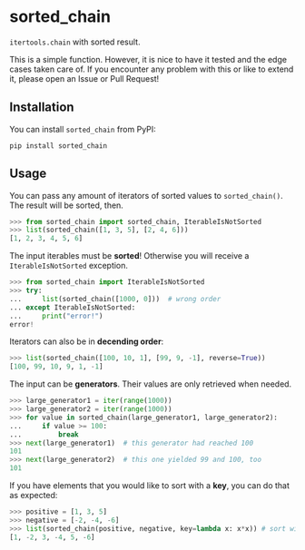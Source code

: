 # sorted_chain

`itertools.chain` with sorted result.

This is a simple function. However, it is nice to have it tested and the edge cases taken care of.
If you encounter any problem with this or like to extend it, please open an Issue or Pull Request!

## Installation

You can install `sorted_chain` from PyPI:

```shell
pip install sorted_chain
```

## Usage

You can pass any amount of iterators of sorted values to `sorted_chain()`.
The result will be sorted, then.

```python
>>> from sorted_chain import sorted_chain, IterableIsNotSorted
>>> list(sorted_chain([1, 3, 5], [2, 4, 6]))
[1, 2, 3, 4, 5, 6]

```

The input iterables must be **sorted**! Otherwise you will receive a `IterableIsNotSorted` exception.

```python
>>> from sorted_chain import IterableIsNotSorted
>>> try:
...     list(sorted_chain([1000, 0]))  # wrong order
... except IterableIsNotSorted:
...     print("error!")
error!

```

Iterators can also be in **decending order**:

```python
>>> list(sorted_chain([100, 10, 1], [99, 9, -1], reverse=True))
[100, 99, 10, 9, 1, -1]

```

The input can be **generators**. Their values are only retrieved when needed.

```python
>>> large_generator1 = iter(range(1000))
>>> large_generator2 = iter(range(1000))
>>> for value in sorted_chain(large_generator1, large_generator2):
...     if value >= 100:
...         break
>>> next(large_generator1)  # this generator had reached 100
101
>>> next(large_generator2)  # this one yielded 99 and 100, too
101

```

If you have elements that you would like to sort with a **key**, you can do that as
expected:

```python
>>> positive = [1, 3, 5]
>>> negative = [-2, -4, -6]
>>> list(sorted_chain(positive, negative, key=lambda x: x*x)) # sort without minus
[1, -2, 3, -4, 5, -6]

```
